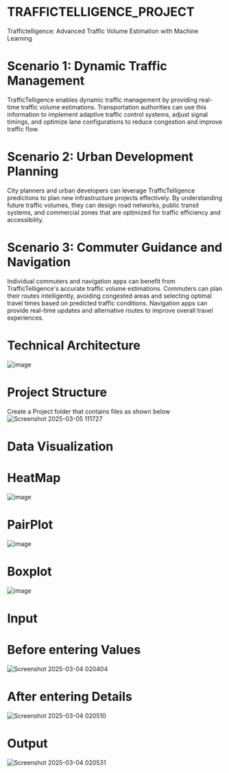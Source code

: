 # TRAFFICTELLIGENCE_PROJECT
Traffictelligence: Advanced Traffic Volume Estimation with Machine Learning

# Scenario 1: Dynamic Traffic Management
TrafficTelligence enables dynamic traffic management by providing real-time traffic volume estimations. Transportation authorities can use this information to implement adaptive traffic control systems, adjust signal timings, and optimize lane configurations to reduce congestion and improve traffic flow.

# Scenario 2: Urban Development Planning
City planners and urban developers can leverage TrafficTelligence predictions to plan new infrastructure projects effectively. By understanding future traffic volumes, they can design road networks, public transit systems, and commercial zones that are optimized for traffic efficiency and accessibility.

# Scenario 3: Commuter Guidance and Navigation
Individual commuters and navigation apps can benefit from TrafficTelligence's accurate traffic volume estimations. Commuters can plan their routes intelligently, avoiding congested areas and selecting optimal travel times based on predicted traffic conditions. Navigation apps can provide real-time updates and alternative routes to improve overall travel experiences.

# Technical Architecture
![image](https://github.com/user-attachments/assets/6270f4a3-68ab-4ad1-994a-836d45a38b30)

# Project Structure
Create a Project folder that contains files as shown below
![Screenshot 2025-03-05 111727](https://github.com/user-attachments/assets/b559cb79-9cfa-4b50-99bb-f99654aeb60b)

# Data Visualization
# HeatMap
![image](https://github.com/user-attachments/assets/7e77c9cd-0c59-437f-8c06-a91590c41a0d)

# PairPlot
![image](https://github.com/user-attachments/assets/45d90056-5aef-4112-928c-05101f9e84de)

# Boxplot
![image](https://github.com/user-attachments/assets/2fccd9d8-8bca-42fe-b99a-c5cb7ed98409)

# Input
# Before entering Values
![Screenshot 2025-03-04 020404](https://github.com/user-attachments/assets/addbff92-33af-457b-aa17-2a96573e05a5)

# After entering Details
![Screenshot 2025-03-04 020510](https://github.com/user-attachments/assets/a644b687-b2bb-40de-b801-05fc28021b69)

# Output
![Screenshot 2025-03-04 020531](https://github.com/user-attachments/assets/9a4b23af-f2c9-4c19-be76-1e3384afc277)
